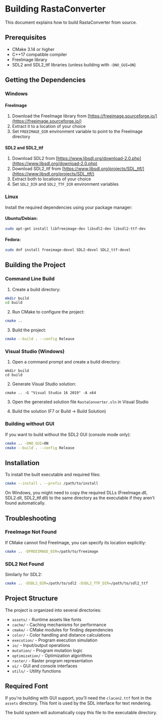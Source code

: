 # Building RastaConverter

This document explains how to build RastaConverter from source.

## Prerequisites

- CMake 3.14 or higher
- C++17 compatible compiler
- FreeImage library
- SDL2 and SDL2_ttf libraries (unless building with `-DNO_GUI=ON`)

## Getting the Dependencies

### Windows

#### FreeImage

1. Download the FreeImage library from [https://freeimage.sourceforge.io/](https://freeimage.sourceforge.io/)
2. Extract it to a location of your choice
3. Set `FREEIMAGE_DIR` environment variable to point to the FreeImage directory

#### SDL2 and SDL2_ttf

1. Download SDL2 from [https://www.libsdl.org/download-2.0.php](https://www.libsdl.org/download-2.0.php)
2. Download SDL2_ttf from [https://www.libsdl.org/projects/SDL_ttf/](https://www.libsdl.org/projects/SDL_ttf/)
3. Extract both to locations of your choice
4. Set `SDL2_DIR` and `SDL2_TTF_DIR` environment variables

### Linux

Install the required dependencies using your package manager:

#### Ubuntu/Debian:
```bash
sudo apt-get install libfreeimage-dev libsdl2-dev libsdl2-ttf-dev
```

#### Fedora:
```bash
sudo dnf install freeimage-devel SDL2-devel SDL2_ttf-devel
```

## Building the Project

### Command Line Build

1. Create a build directory:
```bash
mkdir build
cd build
```

2. Run CMake to configure the project:
```bash
cmake ..
```

3. Build the project:
```bash
cmake --build . --config Release
```

### Visual Studio (Windows)

1. Open a command prompt and create a build directory:
```batch
mkdir build
cd build
```

2. Generate Visual Studio solution:
```batch
cmake .. -G "Visual Studio 16 2019" -A x64
```

3. Open the generated solution file `RastaConverter.sln` in Visual Studio

4. Build the solution (F7 or Build → Build Solution)

### Building without GUI

If you want to build without the SDL2 GUI (console mode only):

```bash
cmake .. -DNO_GUI=ON
cmake --build . --config Release
```

## Installation

To install the built executable and required files:

```bash
cmake --install . --prefix /path/to/install
```

On Windows, you might need to copy the required DLLs (FreeImage.dll, SDL2.dll, SDL2_ttf.dll) to the same directory as the executable if they aren't found automatically.

## Troubleshooting

### FreeImage Not Found

If CMake cannot find FreeImage, you can specify its location explicitly:

```bash
cmake .. -DFREEIMAGE_DIR=/path/to/freeimage
```

### SDL2 Not Found

Similarly for SDL2:

```bash
cmake .. -DSDL2_DIR=/path/to/sdl2 -DSDL2_TTF_DIR=/path/to/sdl2_ttf
```

## Project Structure

The project is organized into several directories:

- `assets/` - Runtime assets like fonts
- `cache/` - Caching mechanisms for performance
- `cmake/` - CMake modules for finding dependencies
- `color/` - Color handling and distance calculations
- `execution/` - Program execution simulation
- `io/` - Input/output operations
- `mutation/` - Program mutation logic
- `optimization/` - Optimization algorithms
- `raster/` - Raster program representation
- `ui/` - GUI and console interfaces
- `utils/` - Utility functions

## Required Font

If you're building with GUI support, you'll need the `clacon2.ttf` font in the `assets` directory. This font is used by the SDL interface for text rendering. 

The build system will automatically copy this file to the executable directory.

